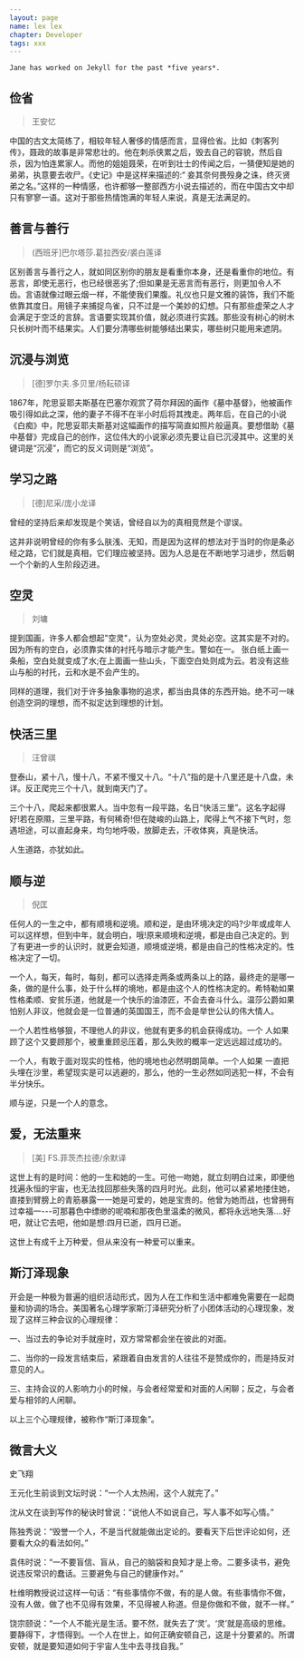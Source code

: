 ```yaml
---
layout: page
name: lex lex
chapter: Developer
tags: xxx
---
```


	Jane has worked on Jekyll for the past *five years*.

## 俭省

> 王安忆

中国的古文太简练了，相较年轻人奢侈的情感而言，显得俭省。比如《刺客列传》，聂政的故事是非常悲壮的。他在刺杀侠累之后，毁去自己的容貌，然后自杀，因为怕连累家人。而他的姐姐聂荣，在听到壮士的传闻之后，一猜便知是她的弟弟，执意要去收尸。《史记》中是这样来描述的:“ 妾其奈何畏殁身之诛，终灭贤弟之名。”这样的一种情感，也许都够一整部西方小说去描述的，而在中国古文中却只有寥寥一语。这对于那些热情饱满的年轻人来说，真是无法满足的。

## 善言与善行

> (西班牙]巴尔塔莎.葛拉西安/裘白莲译

区别善言与善行之人，就如同区别你的朋友是看重你本身，还是看重你的地位。有恶言，即使无恶行，也已经很恶劣了;但如果是无恶言而有恶行，则更加令人不齿。言语就像过眼云烟一样，不能使我们果腹。礼仪也只是文雅的装饰，我们不能依靠其度日。用镜子来捕捉鸟雀，只不过是一个美妙的幻想。只有那些虚荣之人才会满足于空泛的言辞。言语要实现其价值，就必须进行实践。那些没有树心的树木只长树叶而不结果实。人们要分清哪些树能够结出果实，哪些树只能用来遮阴。

## 沉浸与浏览

> [德]罗尔夫.多贝里/杨耘硕译

1867年，陀思妥耶夫斯基在巴塞尔观赏了荷尔拜因的画作《墓中基督》，他被画作吸引得如此之深，他的妻子不得不在半小时后将其拽走。两年后，在自己的小说《白痴》中，陀思妥耶夫斯基对这幅画作的描写简直如照片般逼真。要想借助《墓中基督》完成自己的创作，这位伟大的小说家必须先要让自已沉浸其中。这里的关键词是“沉浸”，而它的反义词则是“浏览”。


## 学习之路

> [德]尼采/庞小龙译

曾经的坚持后来却发现是个笑话，曾经自以为的真相竞然是个谬误。

这并非说明曾经的你有多么肤浅、无知，而是因为这样的想法对于当时的你是条必经之路，它们就是真相，它们理应被坚持。因为人总是在不断地学习进步，然后朝一个个新的人生阶段迈进。

## 空灵

> 刘墉

提到国画，许多人都会想起"空灵"，认为空处必灵，灵处必空。这其实是不对的。因为所有的空白，必须靠实体的衬托与暗示才能产生。警如在一。 张白纸上画一条船，空白处就变成了水;在上面画一些山头，下面空白处则成为云。若没有这些山与船的衬托，云和水是不会产生的。

同样的道理，我们对于许多抽象事物的追求，都当由具体的东西开始。绝不可一味创造空洞的理想，而不拟定达到理想的计划。

## 快活三里

> 汪曾祺

登泰山，紧十八，慢十八，不紧不慢又十八。“十八”指的是十八里还是十八盘，未详。反正爬完三个十八，就到南天门了。

三个十八，爬起来都很累人。当中忽有一段平路，名日“快活三里”。这名字起得好!若在原隰，三里平路，有何稀奇!但在陡峻的山路上，爬得上气不接下气时，忽遇坦途，可以直起身来，均匀地呼吸，放脚走去，汗收体爽，真是快活。

人生道路，亦犹如此。

## 顺与逆

> 倪匡

任何人的一生之中，都有顺境和逆境。顺和逆，是由环境决定的吗?少年或成年人可以这样想，但到中年，就会明白，哦!原来顺境和逆境，都是由自己决定的。到了有更进一步的认识时，就更会知道，顺境或逆境，都是由自己的性格决定的。性格决定了一切。

一个人，每天，每时，每刻，都可以选择走两条或两条以上的路，最终走的是哪一条，做的是什么事，处于什么样的境地，都是由这个人的性格决定的。希特勒如果性格柔顺、安贫乐道，他就是一个快乐的油漆匠，不会去奋斗什么。温莎公爵如果怕别人非议，他就会是一位普通的英国国王，而不会是举世公认的伟大情人。

一个人若性格够狠，不理他人的非议，他就有更多的机会获得成功。一个
人如果顾了这个又要顾那个，被重重顾忌压着，那么失败的概率一定远远超过成功的。

一个人，有敢于面对现实的性格，他的境地也必然明朗简单。一个人如果
一直把头埋在沙里，希望现实是可以逃避的，那么，他的一生必然如同逃犯一样，不会有半分快乐。

顺与逆，只是一个人的意念。

## 爱，无法重来

> [美] FS.菲茨杰拉德/余默译

这世上有的是时间：他的一生和她的一生。可他一吻她，就立刻明白过来，即便他找遍永恒的宇宙，也无法找回那些失落的四月时光。此刻，他可以紧紧地搂住她，直搂到臂膀上的青筋暴露一一她是可爱的，她是宝贵的。他曾为她而战，也曾拥有过幸福一---可那暮色中缥缈的呢喃和那夜色里温柔的微风，都将永远地失落....好吧，就让它去吧，他如是想:四月已逝，四月已逝。

这世上有成千上万种爱，但从来没有一种爱可以重来。

## 斯汀泽现象

开会是一种极为普遍的组织活动形式，因为人在工作和生活中都难免需要在一起商量和协调的场合。美国著名心理学家斯汀泽研究分析了小团体活动的心理现象，发现了这样三种会议的心理规律：

一、当过去的争论对手就座时，双方常常都会坐在彼此的对面。

二、当你的一段发言结束后，紧跟着自由发言的人往往不是赞成你的，而是持反对意见的人。

三、主持会议的人影响力小的时候，与会者经常爱和对面的人闲聊；反之，与会者爱与相邻的人闲聊。

以上三个心理规律，被称作“斯汀泽现象”。

## 微言大义

史飞翔

王元化生前谈到文坛时说：“一个人太热闹，这个人就完了。”

沈从文在谈到写作的秘诀时曾说：“说他人不如说自己，写人事不如写心情。”

陈独秀说：“毁誉一个人，不是当代就能做出定论的。要看天下后世评论如何，还要看大众的看法如何。”

袁伟时说：“一不要盲信、盲从，自己的脑袋和良知才是上帝。二要多读书，避免说违反常识的蠢话。三要避免与自己的健康作对。”

杜维明教授说过这样一句话：“有些事情你不做，有的是人做。有些事情你不做，没有人做，做了也不见得有效果，不见得被人称道。但是你做和不做，就不一样。”

饶宗颐说：“一个人不能光是生活。要不然，就失去了‘灵’。‘灵’就是高级的思维。要静得下，才悟得到。一个人在世上，如何正确安顿自己，这是十分要紧的。所谓安顿，就是要知道如何于宇宙人生中去寻找自我。”

